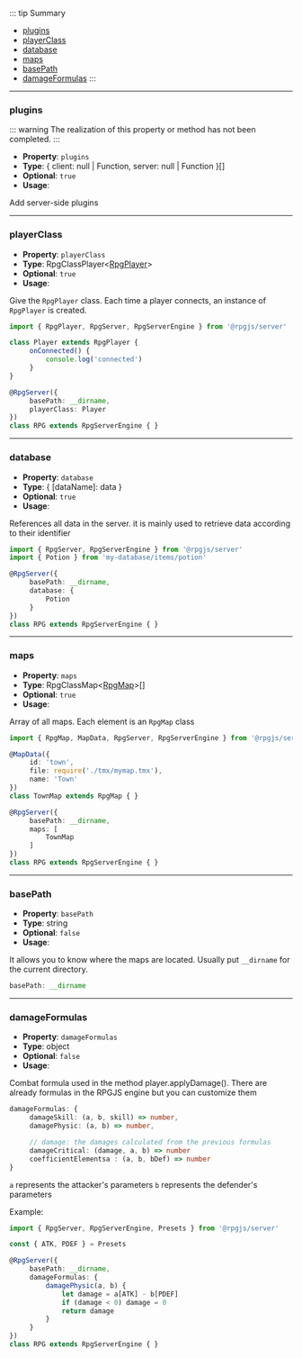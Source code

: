 ::: tip Summary
- [plugins](#plugins)
- [playerClass](#playerclass)
- [database](#database)
- [maps](#maps)
- [basePath](#basepath)
- [damageFormulas](#damageformulas)
:::
---
### plugins
::: warning
The realization of this property or method has not been completed.
:::

- **Property**: `plugins`
- **Type**:  { client: null | Function, server: null | Function }[]
- **Optional**: `true` 
- **Usage**:


Add server-side plugins


---
### playerClass
- **Property**: `playerClass`
- **Type**: RpgClassPlayer&lt;[RpgPlayer](/classes/player)&gt;
- **Optional**: `true` 
- **Usage**:

 
Give the `RpgPlayer` class. Each time a player connects, an instance of `RpgPlayer` is created.

```ts
import { RpgPlayer, RpgServer, RpgServerEngine } from '@rpgjs/server'

class Player extends RpgPlayer {
     onConnected() {
         console.log('connected')
     }
}

@RpgServer({
     basePath: __dirname,
     playerClass: Player
})
class RPG extends RpgServerEngine { } 
``` 


---
### database
- **Property**: `database`
- **Type**:  { [dataName]: data } 
- **Optional**: `true` 
- **Usage**:

 
References all data in the server. it is mainly used to retrieve data according to their identifier

```ts
import { RpgServer, RpgServerEngine } from '@rpgjs/server'
import { Potion } from 'my-database/items/potion'

@RpgServer({
     basePath: __dirname,
     database: {
         Potion
     }
})
class RPG extends RpgServerEngine { } 
``` 


---
### maps
- **Property**: `maps`
- **Type**: RpgClassMap&lt;[RpgMap](/classes/map)&gt;[]
- **Optional**: `true` 
- **Usage**:

 
Array of all maps. Each element is an `RpgMap` class

```ts
import { RpgMap, MapData, RpgServer, RpgServerEngine } from '@rpgjs/server'

@MapData({
     id: 'town',
     file: require('./tmx/mymap.tmx'),
     name: 'Town'
})
class TownMap extends RpgMap { }

@RpgServer({
     basePath: __dirname,
     maps: [
         TownMap
     ]
})
class RPG extends RpgServerEngine { } 
``` 


---
### basePath
- **Property**: `basePath`
- **Type**: string
- **Optional**: `false` 
- **Usage**:

 
It allows you to know where the maps are located. Usually put `__dirname` for the current directory.

```ts
basePath: __dirname
``` 


---
### damageFormulas
- **Property**: `damageFormulas`
- **Type**: object
- **Optional**: `false` 
- **Usage**:

 
Combat formula used in the method player.applyDamage(). There are already formulas in the RPGJS engine but you can customize them
 
```ts
damageFormulas: {
     damageSkill: (a, b, skill) => number,
     damagePhysic: (a, b) => number,

     // damage: the damages calculated from the previous formulas
     damageCritical: (damage, a, b) => number
     coefficientElementsa : (a, b, bDef) => number
}
```

`a` represents the attacker's parameters
`b` represents the defender's parameters

Example:

```ts
import { RpgServer, RpgServerEngine, Presets } from '@rpgjs/server'

const { ATK, PDEF } = Presets

@RpgServer({
     basePath: __dirname,
     damageFormulas: {
         damagePhysic(a, b) {
             let damage = a[ATK] - b[PDEF]
             if (damage < 0) damage = 0
             return damage
         }
     }
})
class RPG extends RpgServerEngine { } 
```
